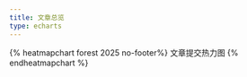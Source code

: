 ```yaml
---
title: 文章总览
type: echarts
---
```

{% heatmapchart forest 2025 no-footer%} 文章提交热力图 {% endheatmapchart %}

